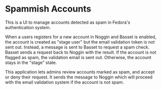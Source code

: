 # Spammish Accounts

This is a UI to manage accounts detected as spam in Fedora's authentication system.

When a users registers for a new account in Noggin and Basset is enabled, the account is created as "stage user" but the email validation token is not sent out. Instead, a message is sent to Basset to request a spam check. Basset sends a request back to Noggin with the result. If the account is not flagged as spam, the validation email is sent out. Otherwise, the account stays in the "stage" state.

This application lets admins review accounts marked as spam, and accept or deny their request. It sends the message to Noggin which will proceed with the email validation system if the account is not spam.
